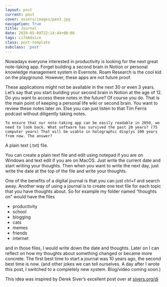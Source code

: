 ```yaml
---
layout: post
current: post
cover: assets/images/pen3.jpg
navigation: True
title: Journal
date: 2020-05-09T22:14:44+08:00
tags: LifeAdvice
class: post-template
subclass: 'post'
---
```

   <span>
    Nowadays everyone interested in productivity is looking for the next great note-taking app. Forget building a second brain in Notion or personal knowledge management system in Evernote. Roam Research is the cool kid on the playground. However, these apps are not future proof.
    </span>





  <p>
    These applications might not be available in the next 30 or even 3 years. Let&#8217;s say that you start building your second brain in Notion at the age of 12. Do you want to access these notes in the future? Of course you do. That is the main point of keeping a personal life wiki or second brain. You want to review these notes later on. Else you can just listen to that Tim Ferris podcast without diligently taking notes.
  
    To ensure that our note-taking app can be easily readable in 2050, we need to look back. What software has survived the past 20 years? (75 computer years) That will be usable in holographic displys 100 years from now. The answer?
  </p>
  
  <p>
    A plain text (.txt) file.
  </p>
  
  <p>
    You can create a plain text file and edit using notepad if you are on Windows and text edit if you are on MacOS. Just write the current date and start writing your thoughts. Then when you want to write the next day, just write the date at the top of the file and write your thoughts.
  </p>
  
  <p>
    One of the benefits of a digital journal is that you can just ctrl+f and search away. Another way of using a journal is to create one text file for each topic that you have thoughts about. So for example my folder named &#8220;thoughts on&#8221; would have the files
  </p>
  
  <ul>
    <li>
      productivity
    </li>
    <li>
      school
    </li>
    <li>
      blogging
    </li>
    <li>
      cats
    </li>
    <li>
      memes
    </li>
    <li>
      friends
    </li>
    <li>
      internet
    </li>
  </ul>
  
  <p>
    and in those files, I would write down the date and thoughts. Later on I can reflect on how my thoughts about something changed or became more concrete. The first best time to start a journal was 10 years ago, the second best time is now. (and other jokes we can tell ourselves. A day after I wrote this post, I switched to a completely new system. Blog/video coming soon.)
  </p>
  
  <p>
    This idea was inspired by Derek Siver&#8217;s excellent post over at <a href="http://sivers.org/dj">sivers.org/dj</a>
  </p>
